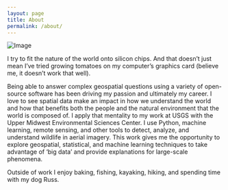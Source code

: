 ```yaml
---
layout: page
title: About
permalink: /about/
---
```

![Image](../assets/img/IMG_20250412_183143_jek.JPG)

I try to fit the nature of the world onto silicon chips. And that doesn’t just mean I’ve tried growing tomatoes on my computer’s graphics card (believe me, it doesn’t work that well).

Being able to answer complex geospatial questions using a variety of open-source software has been driving my passion and ultimately my career. I love to see spatial data make an impact in how we understand the world and how that benefits both the people and the natural environment that the world is composed of.
I apply that mentality to my work at USGS with the Upper Midwest Environmental Sciences Center. I use Python, machine learning, remote sensing, and other tools to detect, analyze, and understand wildlife in aerial imagery. This work gives me the opportunity to explore geospatial, statistical, and machine learning techniques to take advantage of ‘big data’ and provide explanations for large-scale phenomena.

Outside of work I enjoy baking, fishing, kayaking, hiking, and spending time with my dog Russ.

